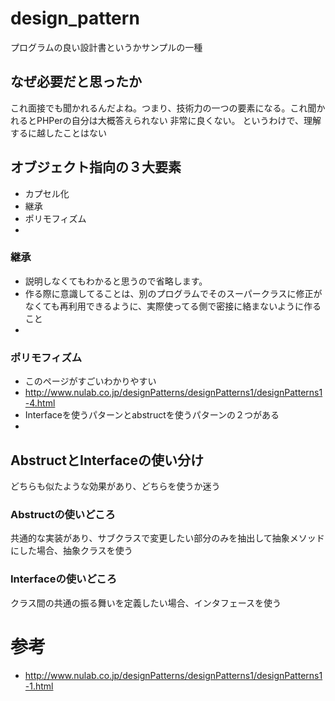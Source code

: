 # design_pattern
プログラムの良い設計書というかサンプルの一種

## なぜ必要だと思ったか
これ面接でも聞かれるんだよね。つまり、技術力の一つの要素になる。これ聞かれるとPHPerの自分は大概答えられない
非常に良くない。
というわけで、理解するに越したことはない

## オブジェクト指向の３大要素
* カプセル化
* 継承
* ポリモフィズム
* 

### 継承
* 説明しなくてもわかると思うので省略します。
* 作る際に意識してることは、別のプログラムでそのスーパークラスに修正がなくても再利用できるように、実際使ってる側で密接に絡まないように作ること
* 

### ポリモフィズム
* このページがすごいわかりやすい
* http://www.nulab.co.jp/designPatterns/designPatterns1/designPatterns1-4.html
* Interfaceを使うパターンとabstructを使うパターンの２つがある
* 

## AbstructとInterfaceの使い分け
どちらも似たような効果があり、どちらを使うか迷う

### Abstructの使いどころ
共通的な実装があり、サブクラスで変更したい部分のみを抽出して抽象メソッドにした場合、抽象クラスを使う

### Interfaceの使いどころ
クラス間の共通の振る舞いを定義したい場合、インタフェースを使う

# 参考
* http://www.nulab.co.jp/designPatterns/designPatterns1/designPatterns1-1.html
